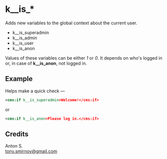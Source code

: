 # k__is_*

Adds new variables to the global context about the current user.

* k__is_superadmin
* k__is_admin
* k__is_user
* k__is_anon

Values of these variables can be either *1* or *0*. It depends on who's logged in or, in case of **k__is_anon**, not logged in.

## Example

Helps make a quick check &mdash;

```xml
<cms:if k__is_superadmin>Welcome!</cms:if>
```

or

```xml
<cms:if k__is_anon>Please log in.</cms:if>
```

## Credits

Anton S.\
tony.smirnov@gmail.com
